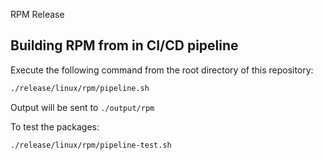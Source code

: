 RPM Release

## Building RPM from in CI/CD pipeline

Execute the following command from the root directory of this repository:

``` bash
./release/linux/rpm/pipeline.sh
```
Output will be sent to `./output/rpm`

To test the packages:

``` bash
./release/linux/rpm/pipeline-test.sh
```

